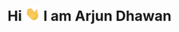 <h1 align="center"> Hi <img src="https://raw.githubusercontent.com/ABSphreak/ABSphreak/master/gifs/Hi.gif" width="30px"> I am Arjun Dhawan</h1>
<!--
**arjundvn24/arjundvn24** is a ✨ _special_ ✨ repository because its `README.md` (this file) appears on your GitHub profile.

Here are some ideas to get you started:

- 🔭 I’m currently working on ...
- 🌱 I’m currently learning ...
- 👯 I’m looking to collaborate on ...
- 🤔 I’m looking for help with ...
- 💬 Ask me about ...
- 📫 How to reach me: ...
- 😄 Pronouns: ...
- ⚡ Fun fact: ...
-->
<p>&nbsp;<img align="center" src="https://github-readme-stats.vercel.app/api?username=arjundvn24&show_icons=true&locale=en" alt="arjundvn" /></p>
